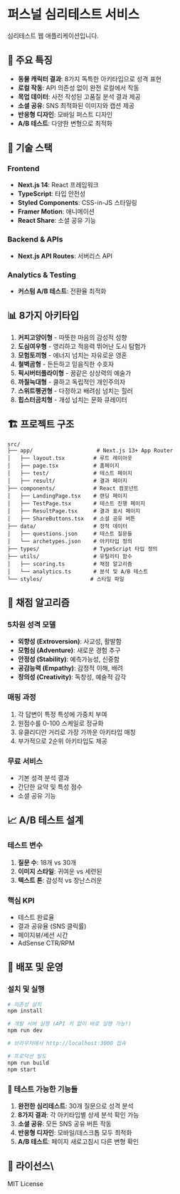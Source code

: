 # 퍼스널 심리테스트 서비스

심리테스트 웹 애플리케이션입니다.

## 🌟 주요 특징

- **동물 캐릭터 결과**: 8가지 독특한 아키타입으로 성격 표현
- **로컬 작동**: API 의존성 없이 완전 로컬에서 작동
- **목업 데이터**: 사전 작성된 고품질 분석 결과 제공
- **소셜 공유**: SNS 최적화된 이미지와 캡션 제공
- **반응형 디자인**: 모바일 퍼스트 디자인
- **A/B 테스트**: 다양한 변형으로 최적화

## 🚀 기술 스택

### Frontend
- **Next.js 14**: React 프레임워크
- **TypeScript**: 타입 안전성
- **Styled Components**: CSS-in-JS 스타일링
- **Framer Motion**: 애니메이션
- **React Share**: 소셜 공유 기능

### Backend & APIs
- **Next.js API Routes**: 서버리스 API

### Analytics & Testing
- **커스텀 A/B 테스트**: 전환율 최적화

## 📊 8가지 아키타입

1. **커피고양이형** - 따뜻한 마음의 감성적 성향
2. **도심여우형** - 영리하고 적응력 뛰어난 도시 탐험가
3. **모험토끼형** - 에너지 넘치는 자유로운 영혼
4. **철벽곰형** - 든든하고 믿음직한 수호자
5. **픽시버터플라이형** - 꿈같은 상상력의 예술가
6. **까칠늑대형** - 쿨하고 독립적인 개인주의자
7. **스위트펭귄형** - 다정하고 배려심 넘치는 힐러
8. **힙스터곰치형** - 개성 넘치는 문화 큐레이터

## 🏗️ 프로젝트 구조

```
src/
├── app/                    # Next.js 13+ App Router
│   ├── layout.tsx         # 루트 레이아웃
│   ├── page.tsx           # 홈페이지
│   ├── test/              # 테스트 페이지
│   ├── result/            # 결과 페이지
├── components/            # React 컴포넌트
│   ├── LandingPage.tsx    # 랜딩 페이지
│   ├── TestPage.tsx       # 테스트 진행 페이지
│   ├── ResultPage.tsx     # 결과 표시 페이지
│   ├── ShareButtons.tsx   # 소셜 공유 버튼
├── data/                  # 정적 데이터
│   ├── questions.json     # 테스트 질문들
│   └── archetypes.json    # 아키타입 정의
├── types/                 # TypeScript 타입 정의
├── utils/                 # 유틸리티 함수
│   ├── scoring.ts         # 채점 알고리즘
│   └── analytics.ts       # 분석 및 A/B 테스트
└── styles/               # 스타일 파일
```

## 🧮 채점 알고리즘

### 5차원 성격 모델
- **외향성 (Extroversion)**: 사교성, 활발함
- **모험심 (Adventure)**: 새로운 경험 추구
- **안정성 (Stability)**: 예측가능성, 신중함
- **공감능력 (Empathy)**: 감정적 이해, 배려
- **창의성 (Creativity)**: 독창성, 예술적 감각

### 매핑 과정
1. 각 답변이 특정 특성에 가중치 부여
2. 원점수를 0-100 스케일로 정규화
3. 유클리디안 거리로 가장 가까운 아키타입 매칭
4. 부가적으로 2순위 아키타입도 제공

### 무료 서비스
- 기본 성격 분석 결과
- 간단한 요약 및 특성 점수
- 소셜 공유 기능

## 📈 A/B 테스트 설계

### 테스트 변수
1. **질문 수**: 18개 vs 30개
2. **이미지 스타일**: 귀여운 vs 세련된
3. **텍스트 톤**: 감성적 vs 장난스러운

### 핵심 KPI
- 테스트 완료율
- 결과 공유율 (SNS 클릭률)
- 페이지뷰/세션 시간
- AdSense CTR/RPM

## 🚀 배포 및 운영

### 설치 및 실행
```bash
# 의존성 설치
npm install

# 개발 서버 실행 (API 키 없이 바로 실행 가능!)
npm run dev

# 브라우저에서 http://localhost:3000 접속

# 프로덕션 빌드
npm run build
npm start
```

### 🎯 테스트 가능한 기능들

1. **완전한 심리테스트**: 30개 질문으로 성격 분석
2. **8가지 결과**: 각 아키타입별 상세 분석 확인 가능
3. **소셜 공유**: 모든 SNS 공유 버튼 작동
4. **반응형 디자인**: 모바일/데스크톱 모두 최적화
5. **A/B 테스트**: 페이지 새로고침시 다른 변형 확인

## 📄 라이선스\
MIT License
